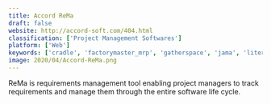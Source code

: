 ```yaml
---
title: Accord ReMa
draft: false 
website: http://accord-soft.com/404.html
classification: ['Project Management Softwares']
platform: ['Web']
keywords: ['cradle', 'factorymaster_mrp', 'gatherspace', 'jama', 'literm', 'matrix_requirements_medical', 'modern_requirements_suite4tfs', 'polarion_requirements', 'rmtrak', 'rtime', 'raquest', 'reqview', 'reqtify', 'requirementone', 'speqit', 'serena_dimensions_rm', 'tracecloud', 'vindoc', 'visual_trace_spec', 'visure', 'agilespecs', 'agosense.fidelia']
image: 2020/04/Accord-ReMa.png
---
```

ReMa is requirements management tool enabling project managers to track requirements and manage them through the entire software life cycle.